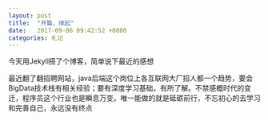```yaml
---
layout: post
title:  "开篇，缘起"
date:   2017-09-06 09:42:52 +0800
categories: 札记
---
```


今天用Jekyll搭了个博客，简单说下最近的感想

最近翻了翻招聘网站，java后端这个岗位上各互联网大厂招人都一个趋势，要会BigData技术栈有相关经验；要有深度学习基础，有所了解。不禁感概时代的变迁，程序员这个行业也是瞬息万变。唯一能做的就是砥砺前行，不忘初心的去学习和完善自己，永远没有终点

